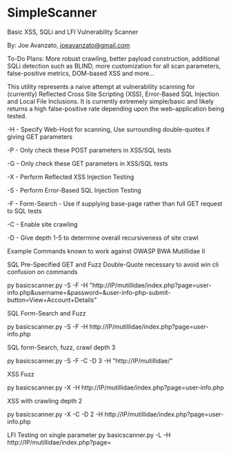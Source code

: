 # SimpleScanner
Basic XSS, SQLi and LFI Vulnerability Scanner

By: Joe Avanzato, joeavanzato@gmail.com

To-Do Plans: More robust crawling, better payload construction, additional SQLi detection such as BLIND, more customization for all scan parameters, false-positive metrics, DOM-based XSS and more...

This utility represents a naive attempt at vulnerability scanning for (currently) Reflected Cross Site Scripting (XSS), Error-Based SQL Injection and Local File Inclusions.  It is currently extremely simple/basic and likely returns a high false-positive rate depending upon the web-application being tested.

-H - Specify Web-Host for scanning, Use surrounding double-quotes if giving GET parameters

-P - Only check these POST parameters in XSS/SQL tests

-G - Only check these GET parameters in XSS/SQL tests

-X - Perform Reflected XSS Injection Testing

-S - Perform Error-Based SQL Injection Testing

-F - Form-Search - Use if supplying base-page rather than full GET request to SQL tests

-C - Enable site crawling

-D - Give depth 1-5 to determine overall recursiveness of site crawl

Example Commands known to work against OWASP BWA Mutillidae II

SQL Pre-Specified GET and Fuzz
Double-Quote necessary to avoid win cli confusion on commands

py basicscanner.py -S -F -H "http://IP/mutillidae/index.php?page=user-info.php&username=&password=&user-info-php-submit-button=View+Account+Details"

SQL Form-Search and Fuzz

py basicscanner.py -S -F -H http://IP/mutillidae/index.php?page=user-info.php

SQL form-Search, fuzz, crawl depth 3

py basicscanner.py -S -F -C -D 3 -H "http://IP/mutillidae/"

XSS Fuzz

py basicscanner.py -X -H http://IP/mutillidae/index.php?page=user-info.php

XSS with crawling depth 2

py basicscanner.py -X -C -D 2 -H http://IP/mutillidae/index.php?page=user-info.php

LFI Testing on single parameter
py basicscanner.py -L -H http://IP/mutillidae/index.php?page=

